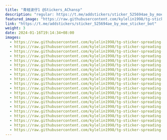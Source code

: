 ```yaml
---
title: "青蛙波仔1 @Stickers_AChansp"
description: "regular: https://t.me/addstickers/sticker_525694ae_by_moe_sticker_bot"
featured_image: "https://raw.githubusercontent.com/kylelin1998/tg-sticker-spreading-worldwide-images/main/img/47e47034-4951-41c7-a94d-3310920b92b3.jpg"
link: "https://t.me/addstickers/sticker_525694ae_by_moe_sticker_bot"
weight: 3
date: 2024-01-16T19:14:34+08:00
images:
  - https://raw.githubusercontent.com/kylelin1998/tg-sticker-spreading-worldwide-images/main/img/47e47034-4951-41c7-a94d-3310920b92b3.jpg
  - https://raw.githubusercontent.com/kylelin1998/tg-sticker-spreading-worldwide-images/main/img/5a30f293-e1b7-466d-b5b2-f4d1d4ab8dac.jpg
  - https://raw.githubusercontent.com/kylelin1998/tg-sticker-spreading-worldwide-images/main/img/11368062-761d-4f03-9ea4-142b86c941f4.jpg
  - https://raw.githubusercontent.com/kylelin1998/tg-sticker-spreading-worldwide-images/main/img/1066d4f1-6bca-43e5-942f-2dda7039d39e.jpg
  - https://raw.githubusercontent.com/kylelin1998/tg-sticker-spreading-worldwide-images/main/img/d43ce0f7-e006-4658-a705-746949d9816d.jpg
  - https://raw.githubusercontent.com/kylelin1998/tg-sticker-spreading-worldwide-images/main/img/79145ebf-1f28-48cc-bfe1-768ce9b88732.jpg
  - https://raw.githubusercontent.com/kylelin1998/tg-sticker-spreading-worldwide-images/main/img/afa3682e-9374-4199-b171-521131b9efd3.jpg
  - https://raw.githubusercontent.com/kylelin1998/tg-sticker-spreading-worldwide-images/main/img/2f993ee4-7e92-4916-992d-41172d41fc37.jpg
  - https://raw.githubusercontent.com/kylelin1998/tg-sticker-spreading-worldwide-images/main/img/c30e0fee-2a6a-4eba-a5aa-5a9b24f378d8.jpg
  - https://raw.githubusercontent.com/kylelin1998/tg-sticker-spreading-worldwide-images/main/img/8ccff267-b694-4a0d-81ee-c870c8ce8219.jpg
  - https://raw.githubusercontent.com/kylelin1998/tg-sticker-spreading-worldwide-images/main/img/5455cd79-5eb3-4a61-afa8-921fbc507a63.jpg
  - https://raw.githubusercontent.com/kylelin1998/tg-sticker-spreading-worldwide-images/main/img/3934950c-4438-4e7f-a80b-1fb1aee9f3e4.jpg
  - https://raw.githubusercontent.com/kylelin1998/tg-sticker-spreading-worldwide-images/main/img/b6e376d1-b7c5-4c47-bfdf-6b43ca478153.jpg
  - https://raw.githubusercontent.com/kylelin1998/tg-sticker-spreading-worldwide-images/main/img/0f3a05c0-3de1-43d4-a97e-812dc38fb507.jpg
  - https://raw.githubusercontent.com/kylelin1998/tg-sticker-spreading-worldwide-images/main/img/86659e9d-db9a-490e-b115-41f61f8f4df5.jpg
  - https://raw.githubusercontent.com/kylelin1998/tg-sticker-spreading-worldwide-images/main/img/bb7cda3a-b59d-4288-9ff0-0cac94fc44cd.jpg
  - https://raw.githubusercontent.com/kylelin1998/tg-sticker-spreading-worldwide-images/main/img/4be1a095-457c-452d-9895-307a660ca281.jpg
  - https://raw.githubusercontent.com/kylelin1998/tg-sticker-spreading-worldwide-images/main/img/008ffc8f-a6d7-4ae8-b0d9-08e0e999ba03.jpg
  - https://raw.githubusercontent.com/kylelin1998/tg-sticker-spreading-worldwide-images/main/img/653a22ca-37af-4121-bcd9-924f6673b499.jpg
  - https://raw.githubusercontent.com/kylelin1998/tg-sticker-spreading-worldwide-images/main/img/0443871f-8655-4e1a-bd6c-5769a4672941.jpg
---
```

